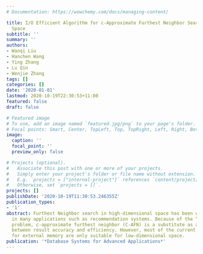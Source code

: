 ```yaml
---
# Documentation: https://wowchemy.com/docs/managing-content/

title: I/O Efficient Algorithm for c-Approximate Furthest Neighbor Search in High-Dimensional
  Space
subtitle: ''
summary: ''
authors:
- Wanqi Liu
- Hanchen Wang
- Ying Zhang
- Lu Qin
- Wenjie Zhang
tags: []
categories: []
date: '2020-01-01'
lastmod: 2020-10-19T22:30:53+11:00
featured: false
draft: false

# Featured image
# To use, add an image named `featured.jpg/png` to your page's folder.
# Focal points: Smart, Center, TopLeft, Top, TopRight, Left, Right, BottomLeft, Bottom, BottomRight.
image:
  caption: ''
  focal_point: ''
  preview_only: false

# Projects (optional).
#   Associate this post with one or more of your projects.
#   Simply enter your project's folder or file name without extension.
#   E.g. `projects = ["internal-project"]` references `content/project/deep-learning/index.md`.
#   Otherwise, set `projects = []`.
projects: []
publishDate: '2020-10-19T11:30:53.246355Z'
publication_types:
- '1'
abstract: Furthest Neighbor search in high-dimensional space has been widely used
  in many applications such as recommendation systems. Because of the “curse of dimensionality”
  problem, c-approximate furthest neighbor (C-AFN) is a substitute as a trade-off
  between result accuracy and efficiency. However, most of the current techniques
  for external memory are only suitable for low-dimensional space.
publication: '*Database Systems for Advanced Applications*'
---
```

